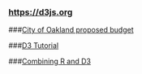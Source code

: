 
### https://d3js.org  

###[City of Oakland proposed budget](http://openbudgetoakland.org/2015-17-proposed-budget-flow.htm)  

###[D3 Tutorial](https://www.dashingd3js.com/table-of-contents)

###[Combining R and D3](http://blog.ae.be/combining-the-power-of-r-and-d3-js/)
